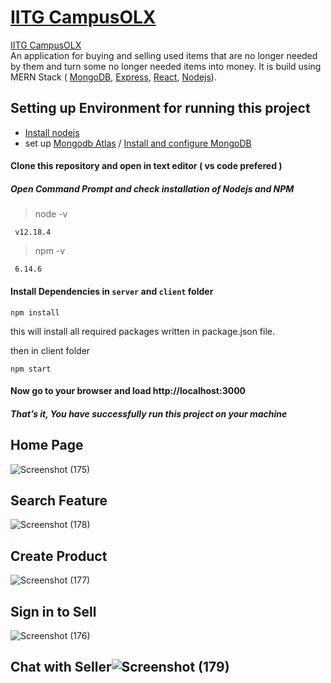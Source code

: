 
# [**IITG CampusOLX**](https://iitg-c-olx.herokuapp.com/)

[IITG CampusOLX](https://iitg-c-olx.herokuapp.com/) <br> 
An application for buying and selling used items that are no longer needed by them and turn some no longer needed items into money.
It is build using MERN Stack ( [MongoDB](https://www.mongodb.com/), [Express](https://expressjs.com), [React](https://reactjs.org/), [Nodejs](https://nodejs.org)).


## Setting up Environment for running this project
  * [Install nodejs](https://nodejs.org/en/download/package-manager/#windows)
  * set up  [Mongodb Atlas](https://www.knowi.com/blog/getting-started-with-mongodb-atlas-overview-and-tutorial/) / [Install and configure MongoDB](https://medium.com/@LondonAppBrewery/how-to-download-install-mongodb-on-windows-4ee4b3493514)


#### Clone this repository and open in text editor ( vs code prefered )  
 
 ##### Open Command Prompt and check installation of Nodejs and NPM
    
   > node -v
   >  
     v12.18.4 
     
   
   > npm -v
   > 
     6.14.6
  
  #### Install Dependencies in `server` and `client` folder
    npm install
this will install all required packages written in package.json file.

then in client folder

    npm start

 #### Now go to your browser and load http://localhost:3000 
 ##### That’s it, You have successfully run this project on your machine

##
## Home Page 
![Screenshot (175)](https://user-images.githubusercontent.com/57959076/178921105-5d33b124-0175-4ecd-bdf4-853659ba12d5.png)
##
## Search Feature
![Screenshot (178)](https://user-images.githubusercontent.com/57959076/178921068-12293790-66d3-429f-aaa3-18eaa1fc8da5.png)
##
## Create Product
![Screenshot (177)](https://user-images.githubusercontent.com/57959076/178921092-9f3e03ea-c01e-483b-883d-697217cf8ccc.png)
##
## Sign in to Sell
![Screenshot (176)](https://user-images.githubusercontent.com/57959076/178921100-9d19aec3-3173-41a9-b3da-78ad404cbb76.png)
##
## Chat with Seller![Screenshot (179)](https://user-images.githubusercontent.com/57959076/178921949-c0fdd259-e0a3-4a4f-88da-7cdf08b990fd.png)

